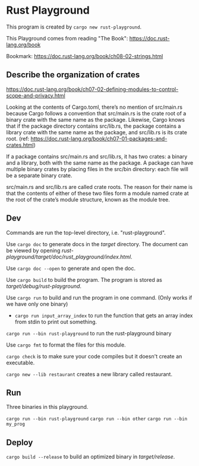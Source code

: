 # Rust Playground
This program is created by `cargo new rust-playground`.

This Playground comes from reading "The Book": https://doc.rust-lang.org/book

Bookmark: https://doc.rust-lang.org/book/ch08-02-strings.html

## Describe the organization of crates
https://doc.rust-lang.org/book/ch07-02-defining-modules-to-control-scope-and-privacy.html

Looking at the contents of Cargo.toml, there’s no mention of src/main.rs
because Cargo follows a convention that src/main.rs is the crate root of a
binary crate with the same name as the package. Likewise, Cargo knows that if
the package directory contains src/lib.rs, the package contains a library crate
with the same name as the package, and src/lib.rs is its crate root.
(ref: https://doc.rust-lang.org/book/ch07-01-packages-and-crates.html)

If a package contains src/main.rs and src/lib.rs, it has two crates: a binary
and a library, both with the same name as the package. A package can have
multiple binary crates by placing files in the src/bin directory: each file
will be a separate binary crate.

src/main.rs and src/lib.rs are called crate roots. The reason for their name is
that the contents of either of these two files form a module named crate at the
root of the crate’s module structure, known as the module tree.

## Dev
Commands are run the top-level directory, i.e. "rust-playground".

Use `cargo doc` to generate docs in the _target_ directory.
The document can be viewed by opening
_rust-playground/target/doc/rust_playground/index.html_.

Use `cargo doc --open` to generate and open the doc.

Use `cargo build` to build the program. The program is stored as
_target/debug/rust-playground_.

Use `cargo run` to build and run the program in one command. (Only works if we have only one binary)

* `cargo run input_array_index` to run the function that gets an array index
  from stdin to print out something.

`cargo run --bin rust-playground` to run the rust-playground binary

Use `cargo fmt` to format the files for this module.

`cargo check` is to make sure your code compiles but it doesn't create an
executable.

`cargo new --lib restaurant` creates a new library called restaurant.
## Run
Three binaries in this playground.

`cargo run --bin rust-playground`
`cargo run --bin other`
`cargo run --bin my_prog`

## Deploy
`cargo build --release` to build an optimized binary in _target/release_.
